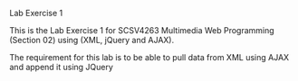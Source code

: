 Lab Exercise 1

This is the Lab Exercise 1 for SCSV4263 Multimedia Web Programming (Section 02) using (XML, jQuery and AJAX).<br>

The requirement for this lab is to be able to pull data from XML using AJAX and append it using JQuery
